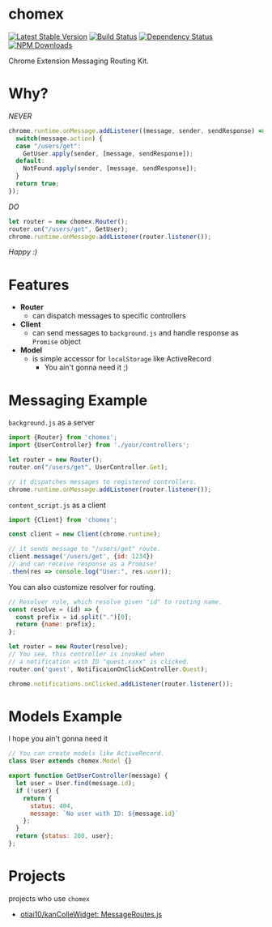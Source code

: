 chomex
========

[![Latest Stable Version](https://img.shields.io/npm/v/chomex.svg)](https://www.npmjs.com/package/chomex)
[![Build Status](https://travis-ci.org/otiai10/chomex.svg?branch=master)](https://travis-ci.org/otiai10/chomex) [![Dependency Status](https://gemnasium.com/badges/github.com/otiai10/chomex.svg)](https://gemnasium.com/github.com/otiai10/chomex)
[![NPM Downloads](https://img.shields.io/npm/dt/chomex.svg)](https://www.npmjs.com/package/chomex)

Chrome Extension Messaging Routing Kit.

# Why?

_NEVER_

```javascript
chrome.runtime.onMessage.addListener((message, sender, sendResponse) => {
  switch(message.action) {
  case "/users/get":
    GetUser.apply(sender, [message, sendResponse]);
  default:
    NotFound.apply(sender, [message, sendResponse]);
  }
  return true;
});
```

_DO_

```javascript
let router = new chomex.Router();
router.on("/users/get", GetUser);
chrome.runtime.onMessage.addListener(router.listener());
```

_Happy :)_

# Features

- **Router**
  - can dispatch messages to specific controllers
- **Client**
  - can send messages to `background.js` and handle response as `Promise` object
- **Model**
  - is simple accessor for `localStorage` like ActiveRecord
    - You ain't gonna need it ;)

# Messaging Example

`background.js` as a server

```javascript
import {Router} from 'chomex';
import {UserController} from './your/controllers';

let router = new Router();
router.on("/users/get", UserController.Get);

// it dispatches messages to registered controllers.
chrome.runtime.onMessage.addListener(router.listener());
```

`content_script.js` as a client

```javascript
import {Client} from 'chomex';

const client = new Client(chrome.runtime);

// it sends message to "/users/get" route.
client.message('/users/get', {id: 1234})
// and can receive response as a Promise!
.then(res => console.log("User:", res.user));
```

You can also customize resolver for routing.

```javascript
// Resolver rule, which resolve given "id" to routing name.
const resolve = (id) => {
  const prefix = id.split(".")[0];
  return {name: prefix};
};

let router = new Router(resolve);
// You see, this controller is invoked when
// a notification with ID "quest.xxxx" is clicked.
router.on('quest', NotificaionOnClickController.Quest);

chrome.notifications.onClicked.addListener(router.listener());
```

# Models Example

I hope you ain't gonna need it

```javascript
// You can create models like ActiveRecord.
class User extends chomex.Model {}

export function GetUserController(message) {
  let user = User.find(message.id);
  if (!user) {
    return {
      status: 404,
      message: `No user with ID: ${message.id}`
    };
  }
  return {status: 200, user};
};
```

# Projects

projects who use `chomex`

- [otiai10/kanColleWidget: MessageRoutes.js](https://github.com/otiai10/kanColleWidget/blob/develop/src/js/Components/Routes/MessageRoutes.js)
